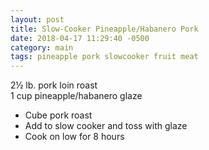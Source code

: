 ```yaml
---
layout: post
title: Slow-Cooker Pineapple/Habanero Pork
date: 2018-04-17 11:29:40 -0500
category: main
tags: pineapple pork slowcooker fruit meat
---
```

2½ lb. pork loin roast  
1 cup pineapple/habanero glaze  

  * Cube pork roast
  * Add to slow cooker and toss with glaze
  * Cook on low for 8 hours


